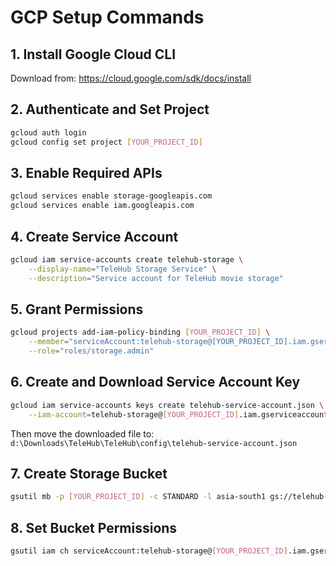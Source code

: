 # GCP Setup Commands

## 1. Install Google Cloud CLI
Download from: https://cloud.google.com/sdk/docs/install

## 2. Authenticate and Set Project
```bash
gcloud auth login
gcloud config set project [YOUR_PROJECT_ID]
```

## 3. Enable Required APIs
```bash
gcloud services enable storage-googleapis.com
gcloud services enable iam.googleapis.com
```

## 4. Create Service Account
```bash
gcloud iam service-accounts create telehub-storage \
    --display-name="TeleHub Storage Service" \
    --description="Service account for TeleHub movie storage"
```

## 5. Grant Permissions
```bash
gcloud projects add-iam-policy-binding [YOUR_PROJECT_ID] \
    --member="serviceAccount:telehub-storage@[YOUR_PROJECT_ID].iam.gserviceaccount.com" \
    --role="roles/storage.admin"
```

## 6. Create and Download Service Account Key
```bash
gcloud iam service-accounts keys create telehub-service-account.json \
    --iam-account=telehub-storage@[YOUR_PROJECT_ID].iam.gserviceaccount.com
```

Then move the downloaded file to: `d:\Downloads\TeleHub\TeleHub\config\telehub-service-account.json`

## 7. Create Storage Bucket
```bash
gsutil mb -p [YOUR_PROJECT_ID] -c STANDARD -l asia-south1 gs://telehub-movies-[YOUR_PROJECT_ID]
```

## 8. Set Bucket Permissions
```bash
gsutil iam ch serviceAccount:telehub-storage@[YOUR_PROJECT_ID].iam.gserviceaccount.com:objectAdmin gs://telehub-movies-[YOUR_PROJECT_ID]
```

